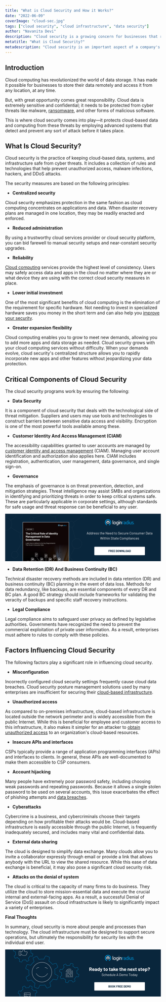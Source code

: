 ```yaml
---
title: "What is Cloud Security and How it Works?"
date: "2022-06-09"
coverImage: "cloud-sec.jpg"
tags: ["cloud security", "cloud infrastructure", "data security"]
author: "Navanita Devi"
description: "Cloud security is a growing concern for businesses that rely on cloud-based services. The use of these services has become widespread over the past decade or so, but many companies still don't fully understand how to protect themselves from cyber threats. Read this blog to know what exactly is cloud security and how it works."
metatitle: "What is Cloud Security?"
metadescription: "Cloud security is an important aspect of a company's IT infrastructure. Read this blog to know what exactly is cloud security and how it works."
---
```


## Introduction 

Cloud computing has revolutionized the world of data storage. It has made it possible for businesses to store their data remotely and access it from any location, at any time. 

But, with great opportunity comes great responsibility. Cloud data is extremely sensitive and confidential; it needs to be protected from cyber threats like malware, [ransomware](https://www.loginradius.com/resource/with-ransomware-on-the-rise-how-safe-is-your-business/), and other forms of malicious software. 

This is where cloud security comes into play—it protects cloud-based data and computing from these threats by employing advanced systems that detect and prevent any sort of attack before it takes place.


## What Is Cloud Security? 

Cloud security is the practice of keeping cloud-based data, systems, and infrastructure safe from cyber threats. It includes a collection of rules and technologies that help prevent unauthorized access, malware infections, hackers, and DDoS attacks. 

The security measures are based on the following principles:

* **Centralized security**

Cloud security emphasizes protection in the same fashion as cloud computing concentrates on applications and data. When disaster recovery plans are managed in one location, they may be readily enacted and enforced.

* **Reduced administration**

By using a trustworthy cloud services provider or cloud security platform, you can bid farewell to manual security setups and near-constant security upgrades.

* **Reliability**

[Cloud computing](https://www.loginradius.com/blog/identity/what-is-cloud-computing/) services provide the highest level of consistency. Users may safely access data and apps in the cloud no matter where they are or what device they are using with the correct cloud security measures in place.

* **Lower initial investment**

One of the most significant benefits of cloud computing is the elimination of the requirement for specific hardware. Not needing to invest in specialized hardware saves you money in the short term and can also help you [improve your security](https://www.loginradius.com/blog/identity/strategies-secure-cloud-operations/).

* **Greater expansion flexibility**

Cloud computing enables you to grow to meet new demands, allowing you to add more apps and data storage as needed. Cloud security grows with your cloud computing services without difficulty. When your demands evolve, cloud security's centralized structure allows you to rapidly incorporate new apps and other features without jeopardizing your data protection.


## Critical Components of Cloud Security

The cloud security programs work by ensuring the following: 

* **Data Security** 

It is a component of cloud security that deals with the technological side of threat mitigation. Suppliers and users may use tools and technologies to construct barriers between sensitive data access and visibility. Encryption is one of the most powerful tools available among these.

* **Customer Identity And Access Management (CIAM)**

The accessibility capabilities granted to user accounts are managed by [customer  identity and access management](https://www.loginradius.com/blog/identity/customer-identity-and-access-management/#:~:text=The%20customer%20login%20experience%20is,to%20send%20newsletters%20and%20passwords.) (CIAM). Managing user account identification and authorization also applies here. CIAM includes registration, authentication,  user management, data governance, and single sign-on.

* **Governance**

The emphasis of governance is on threat prevention, detection, and mitigation strategies. Threat intelligence may assist SMBs and organizations in identifying and prioritizing threats in order to keep critical systems safe. These are particularly applicable in corporate settings, although standards for safe usage and threat response can be beneficial to any user.

[![WP-identity-management](WP-identity-management.png)](https://www.loginradius.com/resource/the-critical-role-of-identity-management-in-data-governance/)


* **Data Retention (DR) And Business Continuity (BC)**

Technical disaster recovery methods are included in data retention (DR) and business continuity (BC) planning in the event of data loss. Methods for data redundancy, like backups, are essential components of every DR and BC plan. A good BC strategy should include frameworks for validating the veracity of backups and specific staff recovery instructions.

* **Legal Compliance**

Legal compliance aims to safeguard user privacy as defined by legislative authorities. Governments have recognized the need to prevent the commercial exploitation of private user information. As a result, enterprises must adhere to rules to comply with these policies.


## Factors Influencing Cloud Security

The following factors play a significant role in influencing cloud security.

* **Misconfiguration**

Incorrectly configured cloud security settings frequently cause cloud data breaches. Cloud security posture management solutions used by many enterprises are insufficient for securing their [cloud-based infrastructure](https://www.loginradius.com/multi-tenant-cloud/).

* **Unauthorized access**

As compared to on-premises infrastructure, cloud-based infrastructure is located outside the network perimeter and is widely accessible from the public Internet. While this is beneficial for employee and customer access to this infrastructure, it also makes it simpler for an attacker to [obtain unauthorized access](https://www.loginradius.com/blog/identity/corporate-account-takeover-attacks/) to an organization's cloud-based resources.

* **Insecure APIs and interfaces**

CSPs typically provide a range of application programming interfaces (APIs) and interfaces to clients. In general, these APIs are well-documented to make them accessible to CSP consumers.

* **Account hijacking**

Many people have extremely poor password safety, including choosing weak passwords and repeating passwords. Because it allows a single stolen password to be used on several accounts, this issue exacerbates the effect of phishing attempts and [data breaches](https://www.loginradius.com/blog/identity/how-to-handle-data-breaches/).

* **Cyberattacks**

Cybercrime is a business, and cybercriminals choose their targets depending on how profitable their attacks would be. Cloud-based infrastructure is easily accessible through the public Internet, is frequently inadequately secured, and includes many vital and confidential data.

* **External data sharing**

The cloud is designed to simplify data exchange. Many clouds allow you to invite a collaborator expressly through email or provide a link that allows anybody with the URL to view the shared resource. While this ease of data exchange is beneficial, it may also pose a significant cloud security risk.

* **Attacks on the denial of system**

The cloud is critical to the capacity of many firms to do business. They utilize the cloud to store mission-essential data and execute the crucial internal and external-facing apps. As a result, a successful Denial of Service (DoS) assault on cloud infrastructure is likely to significantly impact a variety of enterprises.

**Final Thoughts**

In summary, cloud security is more about people and processes than technology. The cloud infrastructure must be designed to support secure operations, but ultimately the responsibility for security lies with the individual end user.

[![book-a-demo-loginradius](../../assets/book-a-demo-loginradius.png)](https://www.loginradius.com/book-a-demo/)